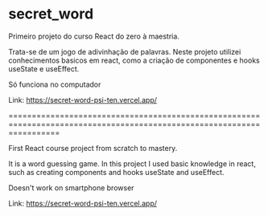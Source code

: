 # secret_word
Primeiro projeto do curso React do zero à maestria.

Trata-se de um jogo de adivinhação de palavras.
Neste projeto utilizei conhecimentos basicos em react, como a criação de componentes e hooks useState e useEffect.

Só funciona no computador

Link: https://secret-word-psi-ten.vercel.app/

=======================================================================================================================

First React course project from scratch to mastery.

It is a word guessing game.
In this project I used basic knowledge in react, such as creating components and hooks useState and useEffect.

Doesn't work on smartphone browser

Link: https://secret-word-psi-ten.vercel.app/
